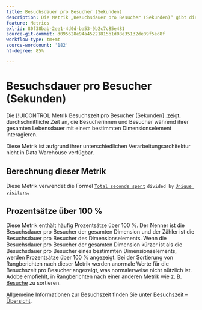 ```yaml
---
title: Besuchsdauer pro Besucher (Sekunden)
description: Die Metrik „Besuchsdauer pro Besucher (Sekunden)“ gibt die durchschnittliche Zeit an, die Besucher während der gesamten Lebensdauer eines Besuchers mit einem bestimmten Dimensionselement interagieren.
feature: Metrics
exl-id: 80f38bab-2ee1-4d0d-ba53-9b2c7c85e481
source-git-commit: d095628e94a45221815b1d08e35132de09f5ed8f
workflow-type: tm+mt
source-wordcount: '182'
ht-degree: 85%

---
```


# Besuchsdauer pro Besucher (Sekunden)

Die [!UICONTROL Metrik Besuchszeit pro Besucher (Sekunden] [&#x200B; zeigt &#x200B;](overview.md) durchschnittliche Zeit an, die Besucherinnen und Besucher während ihrer gesamten Lebensdauer mit einem bestimmten Dimensionselement interagieren.

Diese Metrik ist aufgrund ihrer unterschiedlichen Verarbeitungsarchitektur nicht in Data Warehouse verfügbar.

## Berechnung dieser Metrik

Diese Metrik verwendet die Formel [`Total seconds spent`](total-seconds-spent.md) `divided by` [`Unique visitors`](unique-visitors.md).

## Prozentsätze über 100 %

Diese Metrik enthält häufig Prozentsätze über 100 %. Der Nenner ist die Besuchsdauer pro Besucher der gesamten Dimension und der Zähler ist die Besuchsdauer pro Besucher des Dimensionselements. Wenn die Besuchsdauer pro Besucher der gesamten Dimension kürzer ist als die Besuchsdauer pro Besucher eines bestimmten Dimensionselements, werden Prozentsätze über 100 % angezeigt. Bei der Sortierung von Rangberichten nach dieser Metrik werden anormale Werte für die Besuchszeit pro Besucher angezeigt, was normalerweise nicht nützlich ist. Adobe empfiehlt, in Rangberichten nach einer anderen Metrik wie z. B. [Besuche](visits.md) zu sortieren.

Allgemeine Informationen zur Besuchszeit finden Sie unter [Besuchszeit – Übersicht](time-spent.md).
